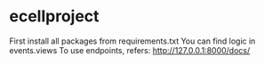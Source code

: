# ecellproject
First install all packages from requirements.txt
You can find logic in events.views
To use endpoints, refers: http://127.0.0.1:8000/docs/
